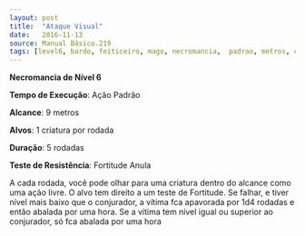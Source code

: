 ```yaml
---
layout: post
title:  "Ataque Visual"
date:   2016-11-13
source: Manual Básico.219
tags: [level6, bardo, feiticeiro, mago, necromancia,  padrao, metros, criatura, rodada, fortitude, anula]
---
```


**Necromancia de Nível 6**

**Tempo de Execução**: Ação Padrão

**Alcance**: 9 metros

**Alvos**: 1 criatura por rodada

**Duração**: 5 rodadas

**Teste de Resistência**: Fortitude Anula

A cada rodada, você pode olhar para uma criatura dentro do alcance como uma ação livre. O alvo tem direito a um teste de Fortitude. 
Se falhar, e tiver nível mais baixo que o conjurador, a vítima fca apavorada por 1d4 rodadas e então abalada por uma hora.
Se a vítima tem nível igual ou superior ao conjurador, só fca abalada por uma hora